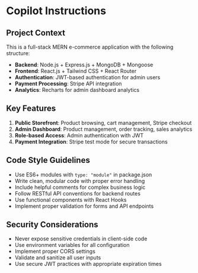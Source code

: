 # Copilot Instructions

<!-- Use this file to provide workspace-specific custom instructions to Copilot. For more details, visit https://code.visualstudio.com/docs/copilot/copilot-customization#_use-a-githubcopilotinstructionsmd-file -->

## Project Context

This is a full-stack MERN e-commerce application with the following structure:

- **Backend**: Node.js + Express.js + MongoDB + Mongoose
- **Frontend**: React.js + Tailwind CSS + React Router
- **Authentication**: JWT-based authentication for admin users
- **Payment Processing**: Stripe API integration
- **Analytics**: Recharts for admin dashboard analytics

## Key Features

1. **Public Storefront**: Product browsing, cart management, Stripe checkout
2. **Admin Dashboard**: Product management, order tracking, sales analytics
3. **Role-based Access**: Admin authentication with JWT
4. **Payment Integration**: Stripe test mode for secure transactions

## Code Style Guidelines

- Use ES6+ modules with `type: "module"` in package.json
- Write clean, modular code with proper error handling
- Include helpful comments for complex business logic
- Follow RESTful API conventions for backend routes
- Use functional components with React Hooks
- Implement proper validation for forms and API endpoints

## Security Considerations

- Never expose sensitive credentials in client-side code
- Use environment variables for all configuration
- Implement proper CORS settings
- Validate and sanitize all user inputs
- Use secure JWT practices with appropriate expiration times
